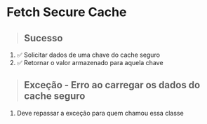 # Fetch Secure Cache

> ## Sucesso

1. ✅ Solicitar dados de uma chave do cache seguro
2. ✅ Retornar o valor armazenado para aquela chave

> ## Exceção - Erro ao carregar os dados do cache seguro

1. Deve repassar a exceção para quem chamou essa classe
